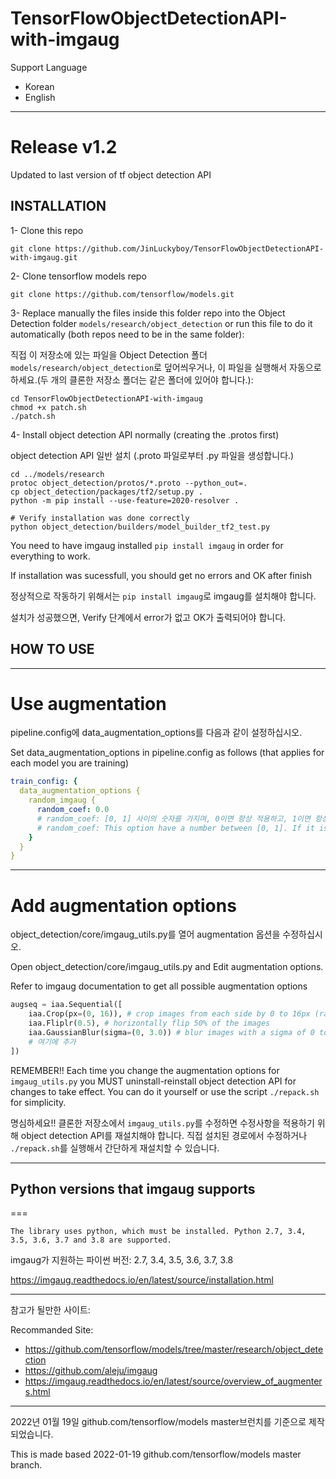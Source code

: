 # TensorFlowObjectDetectionAPI-with-imgaug

Support Language
- Korean
- English

---
Release v1.2
===
Updated to last version of tf object detection API

## INSTALLATION

1- Clone this repo

`git clone https://github.com/JinLuckyboy/TensorFlowObjectDetectionAPI-with-imgaug.git`

2- Clone tensorflow models repo

`git clone https://github.com/tensorflow/models.git`

3- Replace manually the files inside this folder repo into the Object Detection folder `models/research/object_detection` or run this file to do it automatically (both repos need to be in the same folder):

직접 이 저장소에 있는 파일을 Object Detection 폴더 `models/research/object_detection`로 덮어씌우거나, 이 파일을 실행해서 자동으로 하세요.(두 개의 클론한 저장소 폴더는 같은 폴더에 있어야 합니다.):

```
cd TensorFlowObjectDetectionAPI-with-imgaug
chmod +x patch.sh
./patch.sh
```

4- Install object detection API normally (creating the .protos first)

object detection API 일반 설치 (.proto 파일로부터 .py 파일을 생성합니다.)

```
cd ../models/research
protoc object_detection/protos/*.proto --python_out=.
cp object_detection/packages/tf2/setup.py .
python -m pip install --use-feature=2020-resolver .

# Verify installation was done correctly
python object_detection/builders/model_builder_tf2_test.py
```

You need to have imgaug installed `pip install imgaug` in order for everything to work.

If installation was sucessfull, you should get no errors and OK after finish

정상적으로 작동하기 위해서는 `pip install imgaug`로 imgaug를 설치해야 합니다.

설치가 성공했으면, Verify 단계에서 error가 없고 OK가 출력되어야 합니다.



## HOW TO USE

---
Use augmentation
===
pipeline.config에 data_augmentation_options를 다음과 같이 설정하십시오.

Set data_augmentation_options in pipeline.config as follows (that applies for each model you are training)

```yaml
train_config: {
  data_augmentation_options {
    random_imgaug {
      random_coef: 0.0
      # random_coef: [0, 1] 사이의 숫자를 가지며, 0이면 항상 적용하고, 1이면 항상 원본 이미지를 사용합니다. 이 옵션은 선택이므로 지워도 되며, 기본값은 0.0입니다.
      # random_coef: This option have a number between [0, 1]. If it is 0, augmented image is always used. If it is 1, original image is always used. It can be deleted. default: 0.0
    }
  }
}
```

---
Add augmentation options
===
object_detection/core/imgaug_utils.py를 열어 augmentation 옵션을 수정하십시오.

Open object_detection/core/imgaug_utils.py and Edit augmentation options.

Refer to imgaug documentation to get all possible augmentation options

```python
augseq = iaa.Sequential([
    iaa.Crop(px=(0, 16)), # crop images from each side by 0 to 16px (randomly chosen)
    iaa.Fliplr(0.5), # horizontally flip 50% of the images
    iaa.GaussianBlur(sigma=(0, 3.0)) # blur images with a sigma of 0 to 3.0
    # 여기에 추가
])
```

REMEMBER!! Each time you change the augmentation options for `imgaug_utils.py` you MUST uninstall-reinstall object detection API for changes to take effect. 
You can do it yourself or use the script `./repack.sh` for simplicity.

명심하세요!! 클론한 저장소에서 `imgaug_utils.py`를 수정하면 수정사항을 적용하기 위해 object detection API를 재설치해야 합니다. 직접 설치된 경로에서 수정하거나 `./repack.sh`를 실행해서 간단하게 재설치할 수 있습니다.


---
## Python versions that imgaug supports
===

`The library uses python, which must be installed. Python 2.7, 3.4, 3.5, 3.6, 3.7 and 3.8 are supported.`

imgaug가 지원하는 파이썬 버전: 2.7, 3.4, 3.5, 3.6, 3.7, 3.8

https://imgaug.readthedocs.io/en/latest/source/installation.html

---
참고가 될만한 사이트:

Recommanded Site:
- https://github.com/tensorflow/models/tree/master/research/object_detection
- https://github.com/aleju/imgaug
- https://imgaug.readthedocs.io/en/latest/source/overview_of_augmenters.html

---
2022년 01월 19일 github.com/tensorflow/models master브런치를 기준으로 제작되었습니다.

This is made based 2022-01-19 github.com/tensorflow/models master branch.
